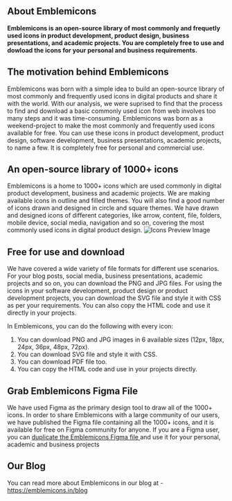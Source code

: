 ## About Emblemicons
**Emblemicons is an open-source library of most commonly and frequetly used icons in product development, product design, business presentations, and academic projects. 
You are completely free to use and dowload the icons for your personal and business requirements.**

## The motivation behind Emblemicons
Emblemicons was born with a simple idea to build an open-source library of most commonly and frequently used icons in digital products and share it with the world.
With our analysis, we were suprised to find that the process to find and download a basic commonly used icon from web involves too many steps and it was time-consuming.
Emblemicons was born as a weekend-project to make the most commonly and frequently used icons available for free. You can use these icons in product development, product design, software development, business presentations, academic projects, to name a few. It is completely free for personal and commercial use.

## An open-source library of 1000+ icons
Emblemicons is a home to 1000+ icons which are used commonly in digital product development, business and academic projects. 
We are making available icons in outline and filled themes. 
You will also find a good number of icons drawn and designed in circle and square themes. 
We have drawn and designed icons of different categories, like arrow, content, file, folders, mobile device, social media, navigation and so on, covering the most commonly used icons in digital product design.
![Icons Preview Image](https://emblemicons.in/assets/blog/emblemicons-1.1.0-large.png)

## Free for use and download
We have covered a wide variety of file formats for different use scenarios. 
For your blog posts, social media, business presentations, academic projects and so on, you can download the PNG and JPG files. 
For using the icons in your software development, product design or product development projects, you can download the SVG file and style it with CSS as per your requirements. 
You can also copy the HTML code and use it directly in your projects.

In Emblemicons, you can do the following with every icon:

1. You can download PNG and JPG images in 6 available sizes (12px, 18px, 24px, 36px, 48px, 72px).
2. You can download SVG file and style it with CSS.
3. You can download PDF file too.
4. You can copy the HTML code and use in your projects directly.

## Grab Emblemicons Figma File
We have used Figma as the primary design tool to draw all of the 1000+ icons. 
In order to share Emblemicons with a large community of our users, we have published the Figma file containing all the 1000+ icons, and it is available for free on Figma community for anyone. 
If you are a Figma user, you can [ duplicate the Emblemicons Figma file ](https://www.figma.com/community/file/886469461964717919/Emblemicons) and use it for your personal, academic and business projects

## Our Blog
You can read more about Emblemicons in our blog at - https://emblemicons.in/blog
